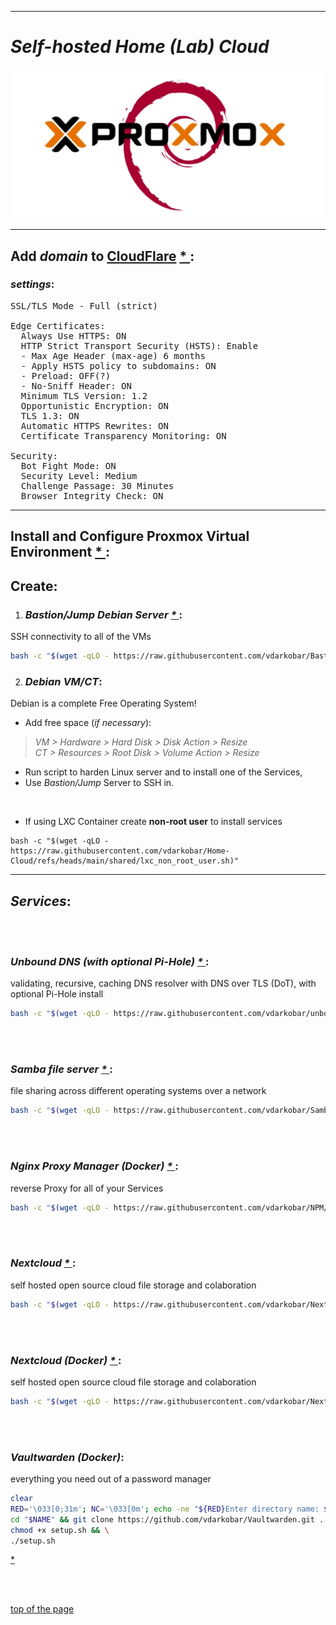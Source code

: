   
---  
  
# *Self-hosted Home (Lab) Cloud*


<p align="center">
  <img src="https://github.com/vdarkobar/Home-Cloud/blob/main/shared/infrastructure1.webp">
</p>
  
---  
  
## Add *domain* to <a href="https://dash.cloudflare.com/">CloudFlare</a> <a href="https://support.cloudflare.com/hc/en-us/articles/201720164-Creating-a-Cloudflare-account-and-adding-a-website"> * </a>:
### *settings*:
<pre>
SSL/TLS Mode - Full (strict)  

Edge Certificates:  
  Always Use HTTPS: ON  
  HTTP Strict Transport Security (HSTS): Enable
  - Max Age Header (max-age) 6 months
  - Apply HSTS policy to subdomains: ON
  - Preload: OFF(?)
  - No-Sniff Header: ON
  Minimum TLS Version: 1.2  
  Opportunistic Encryption: ON  
  TLS 1.3: ON  
  Automatic HTTPS Rewrites: ON  
  Certificate Transparency Monitoring: ON   
  
Security:
  Bot Fight Mode: ON 
  Security Level: Medium  
  Challenge Passage: 30 Minutes  
  Browser Integrity Check: ON  
</pre>
  
---  
  
## Install and Configure Proxmox Virtual Environment <a href="https://github.com/vdarkobar/Home-Cloud/blob/main/shared/Proxmox.md#proxmox"> * </a>:

## Create:
  
1. ### *Bastion/Jump Debian Server <a href="https://github.com/vdarkobar/Bastion?tab=readme-ov-file#bastion"> * </a>*:
SSH connectivity to all of the VMs
```bash
bash -c "$(wget -qLO - https://raw.githubusercontent.com/vdarkobar/Bastion/main/setup.sh)"
```
  
2. ### *Debian VM/CT*:
Debian is a complete Free Operating System!

- Add free space (*if necessary*):  
> *VM > Hardware > Hard Disk > Disk Action > Resize*  
> *CT > Resources > Root Disk > Volume Action > Resize*  

- Run script to harden Linux server and to install one of the Services,
- Use *Bastion/Jump* Server to SSH in.
   
<br>
   
- If using LXC Container create **non-root user** to install services

```
bash -c "$(wget -qLO - https://raw.githubusercontent.com/vdarkobar/Home-Cloud/refs/heads/main/shared/lxc_non_root_user.sh)"
```
  
---  
## *Services*:

<br><br>
### *Unbound DNS (with optional Pi-Hole) <a href="https://github.com/vdarkobar/unbound/tree/main?tab=readme-ov-file#unbound"> * </a>*:
validating, recursive, caching DNS resolver with DNS over TLS (DoT), with optional Pi-Hole install
```bash
bash -c "$(wget -qLO - https://raw.githubusercontent.com/vdarkobar/unbound/main/setup.sh)"
```

<br><br>
### *Samba file server <a href="https://github.com/vdarkobar/Samba/tree/main?tab=readme-ov-file#samba"> * </a>*:
file sharing across different operating systems over a network
```bash
bash -c "$(wget -qLO - https://raw.githubusercontent.com/vdarkobar/Samba/main/setup.sh)"
```

<br><br>
### *Nginx Proxy Manager (Docker) <a href="https://github.com/vdarkobar/NPM#nginx-proxy-manager"> * </a>*:
reverse Proxy for all of your Services
```bash
bash -c "$(wget -qLO - https://raw.githubusercontent.com/vdarkobar/NPM/main/setup.sh)"
```

<br><br>
### *Nextcloud <a href="https://github.com/vdarkobar/Nextcloud?tab=readme-ov-file#nextcloud"> * </a>*:
self hosted open source cloud file storage and colaboration
```bash
bash -c "$(wget -qLO - https://raw.githubusercontent.com/vdarkobar/Nextcloud/main/setup.sh)"
```


<br><br>
### *Nextcloud (Docker) <a href="https://github.com/vdarkobar/Nextcloud-D/blob/main/README.md#nextcloud"> * </a>*:
self hosted open source cloud file storage and colaboration
```bash
bash -c "$(wget -qLO - https://raw.githubusercontent.com/vdarkobar/Nextcloud-D/main/setup.sh)"
```


<br><br>
### *Vaultwarden (Docker)*:
everything you need out of a password manager
```bash
clear
RED='\033[0;31m'; NC='\033[0m'; echo -ne "${RED}Enter directory name: ${NC}"; read NAME; mkdir -p "$NAME"; \
cd "$NAME" && git clone https://github.com/vdarkobar/Vaultwarden.git . && \
chmod +x setup.sh && \
./setup.sh
```
<a href="https://github.com/vdarkobar/Vaultwarden?tab=readme-ov-file#vaultwarden"> * </a>

<br><br>


<!-- This is commented out.
 
  <a href="https://github.com/vdarkobar/Matrix">Matrix</a>
  <a href="https://github.com/vdarkobar/NC">NextCloud</a>
  <a href="https://github.com/vdarkobar/WP">WordPress</a>
  <a href="https://github.com/vdarkobar/Calibre-web">Calibre-web</a>
  <a href="https://github.com/vdarkobar/Authelia">Authelia</a>

This is commented out. -->

<a href="https://github.com/vdarkobar/Home-Cloud/tree/main?tab=readme-ov-file#self-hosted-home-lab-cloud">top of the page</a>
